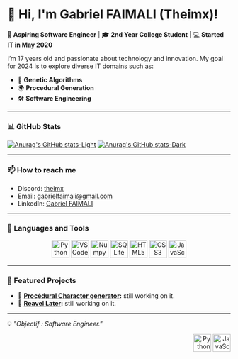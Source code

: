 # 👋 Hi, I'm Gabriel FAIMALI (Theimx)!

🌟 **Aspiring Software Engineer** | 🎓 **2nd Year College Student** | 💻 **Started IT in May 2020**  

I’m 17 years old and passionate about technology and innovation. My goal for 2024 is to explore diverse IT domains such as:  
- 🤖 **Genetic Algorithms**  
- 🌍 **Procedural Generation**  
- 🛠️ **Software Engineering**  

---

### 📊 GitHub Stats
[![Anurag's GitHub stats-Light](https://github-readme-stats.vercel.app/api?username=Theimx&show_icons=true&theme=default#gh-light-mode-only)](https://github.com/Theimx#gh-light-mode-only)
[![Anurag's GitHub stats-Dark](https://github-readme-stats.vercel.app/api?username=Theimx&show_icons=true&theme=dark#gh-dark-mode-only)](https://github.com/Theimx#gh-dark-mode-only)

---

### 📫 How to reach me
- Discord: [theimx](https://discord.com)  
- Email: [gabrielfaimali@gmail.com](mailto:gabrielfaimali@gmail.com)  
- LinkedIn: [Gabriel FAIMALI](https://www.linkedin.com/in/gabrielfaimali)  

---

### 🔧 Languages and Tools  
<p align="center">
  <img src="https://cdn.jsdelivr.net/gh/devicons/devicon/icons/python/python-original.svg" width="40" height="40" alt="Python"/> 
  <img src="https://cdn.jsdelivr.net/gh/devicons/devicon/icons/vscode/vscode-original.svg" width="40" height="40" alt="VSCode"/> 
  <img src="https://cdn.jsdelivr.net/gh/devicons/devicon@latest/icons/numpy/numpy-original.svg" width="40" height="40" alt="Numpy"/> 
  <img src="https://cdn.jsdelivr.net/gh/devicons/devicon@latest/icons/sqlite/sqlite-original.svg" width="40" height="40" alt="SQLite"/> 
  <img src="https://cdn.jsdelivr.net/gh/devicons/devicon/icons/html5/html5-original.svg" width="40" height="40" alt="HTML5"/> 
  <img src="https://cdn.jsdelivr.net/gh/devicons/devicon/icons/css3/css3-original.svg" width="40" height="40" alt="CSS3"/> 
  <img src="https://cdn.jsdelivr.net/gh/devicons/devicon/icons/javascript/javascript-original.svg" width="40" height="40" alt="JavaScript"/> 
</p>

---

### 🚀 Featured Projects
- 🌟 **[Procédural Character generator](#):** still working on it.  
- 🌟 **[Reavel Later](#):** still working on it.  

---

💡 _"Objectif : Software Engineer."_                                                   <p align="right"><img src="https://cdn.jsdelivr.net/gh/devicons/devicon@latest/icons/windows11/windows11-original-wordmark.svg" width="40" height="40" alt="Python"/>  <img src="https://cdn.jsdelivr.net/gh/devicons/devicon@latest/icons/unix/unix-original.svg" width="40" height="40" alt="JavaScript"/></p>

